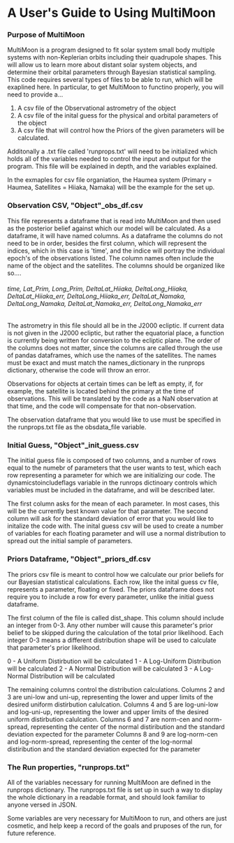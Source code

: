 # A User's Guide to Using MultiMoon

### Purpose of MultiMoon

MultiMoon is a program designed to fit solar system small body multiple systems with non-Keplerian orbits including their quadrupole shapes. This will allow us to learn more about distant solar system objects, and determine their orbital parameters through Bayesian statistical sampling. 
This code requires several types of files to be able to run, which will be exaplined here. In particular, to get MultiMoon to functino properly, you will need to provide a...
1) A csv file of the Observational astrometry of the object
2) A csv file of the inital guess for the physical and orbital parameters of the object
3) A csv file that will control how the Priors of the given parameters will be calculated.

Additonally a .txt file called 'runprops.txt' will need to be initialized which holds all of the variables needed to control the input and output for the program. This file will be explained in depth, and the variables explained. 

In the exmaples for csv file organiation, the Haumea system (Primary = Haumea, Satellites = Hiiaka, Namaka) will be the example for the set up. 



### Observation CSV,  "Object"_obs_df.csv

This file represents a dataframe that is read into MultiMoon and then used as the posterior belief against which our model will be calculated. As a dataframe, it will have named columns. As a dataframe the columns do not need to be in order, besides the first column, which will represent the indices, which in this case is 'time', and the indice will portray the individual epoch's of the observations listed. The column names often include the name of the object and the satellites. The columns should be organized like so....

###### time, Lat_Prim, Long_Prim, DeltaLat_Hiiaka, DeltaLong_Hiiaka, DeltaLat_Hiiaka_err, DeltaLong_Hiiaka_err, DeltaLat_Namaka, DeltaLong_Namaka, DeltaLat_Namaka_err, DeltaLong_Namaka_err

The astrometry in this file should all be in the J2000 ecliptic. If current data is not given in the J2000 ecliptic, but rather the equatorial place, a function is currently being written for conversion to the ecliptic plane. The order of the columns does not matter, since the columns are called through the use of pandas dataframes, which use the names of the satellites. The names must be exact and must match the names_dictionary in the runprops dictionary, otherwise the code will throw an error.

Observations for objects at certain times can be left as empty, if, for example, the satellite is located behind the primary at the time of observations. This will be translated by the code as a NaN observation at that time, and the code will compensate for that non-observation.

The observation dataframe that you would like to use must be specified in the runprops.txt file as the obsdata_file variable.

### Initial Guess, "Object"_init_guess.csv

The initial guess file is composed of two columns, and a number of rows equal to the numebr of parameters that the user wants to test, which each row representing a parameter for which we are initializing our code. The dynamicstoincludeflags variable in the runrops dictinoary controls which variables must be included in the dataframe, and will be described later. 

The first column asks for the mean of each parameter. In most cases, this will be the currently best known value for that parameter. The second column will ask for the standard deviation of error that you would like to initalize the code with. The inital guess csv will be used to create a number of variables for each floating parameter and will use a normal distribution to spread out the initial sample of parameters.  


### Priors Dataframe, "Object"_priors_df.csv

The priors csv file is meant to control how we calculate our prior beliefs for our Bayesian statistical calculations. Each row, like the inital guess cv file, represents a parameter, floating or fixed. The priors dataframe does not require you to include a row for every parameter, unlike the initial guess dataframe. 

The first column of the file is called dist_shape. This column should include an integer from 0-3. Any other number will cause this parameter's prior belief to be skipped during the calculation of the total prior likelihood. Each integer 0-3 means a different distribution shape will be used to calculate that parameter's prior likelihood.

0 - A Uniform Distirbution will be calculated
1 - A Log-Uniform Distribution will be calculated
2 - A Normal Distribution will be calculated
3 - A Log-Normal Distribution will be calculated

The remaining columns control the distribution calculations. 
Columns 2 and 3 are uni-low and uni-up, representing the lower and upper limits of the desired uniform distirbution calulcation.
Columns 4 and 5 are log-uni-low and log-uni-up, representing the lower and upper limits of the desired uniform distirbution calulcation.
Columns 6 and 7 are norm-cen and norm-spread, representing the center of the normal distiribution and the standard deviation expected for the parameter
Columns 8 and 9 are log-norm-cen and log-norm-spread, representing the center of the log-normal distiribution and the standard deviation expected for the parameter


### The Run properties, "runprops.txt"

All of the variables necessary for running MultiMoon are defined in the runprops dictionary. The runprops.txt file is set up in such a way to display the whole dictionary in a readable format, and should look familiar to anyone versed in JSON.

Some variables are very necessary for MultiMoon to run, and others are just cosmetic, and help keep a record of the goals and pruposes of the run, for future reference. 
